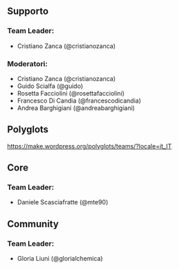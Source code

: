 ## Supporto

### Team Leader: 
* Cristiano Zanca (@cristianozanca)

### Moderatori: 
* Cristiano Zanca (@cristianozanca)
* Guido Scialfa (@guido)
* Rosetta Facciolini (@rosettafacciolini)
* Francesco Di Candia (@francescodicandia)
* Andrea Barghigiani (@andreabarghigiani)

## Polyglots
https://make.wordpress.org/polyglots/teams/?locale=it_IT

## Core

### Team Leader: 
* Daniele Scasciafratte (@mte90)

## Community

### Team Leader: 
* Gloria Liuni (@glorialchemica)
